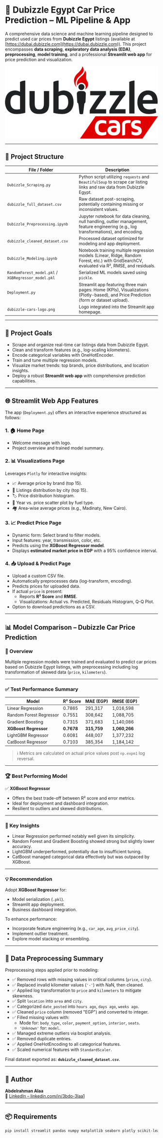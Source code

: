 # 🚗 Dubizzle Egypt Car Price Prediction – ML Pipeline & App

A comprehensive data science and machine learning pipeline designed to predict used car prices from **Dubizzle Egypt** listings (available at [https://dubai.dubizzle.com](https://dubai.dubizzle.com)). This project encompasses **data scraping**, **exploratory data analysis (EDA)**, **preprocessing**, **model training**, and a professional **Streamlit web app** for price prediction and visualization.

![Dubizzle Cars Logo](dubizzle-cars-logo.png)

---

## 📁 Project Structure

| File / Folder                        | Description |
|--------------------------------------|-------------|
| `Dubizzle_Scraping.py`              | Python script utilizing `requests` and `BeautifulSoup` to scrape car listing links and raw data from Dubizzle Egypt. |
| `dubizzle_full_dataset.csv`         | Raw dataset post-scraping, potentially containing missing or inconsistent values. |
| `Dubizzle_Preprocessing.ipynb`      | Jupyter notebook for data cleaning, null handling, outlier management, feature engineering (e.g., log transformations), and encoding. |
| `dubizzle_cleaned_dataset.csv`      | Processed dataset optimized for modeling and app deployment. |
| `Dubizzle_Modeling.ipynb`           | Notebook training multiple regression models (Linear, Ridge, Random Forest, etc.) with GridSearchCV, evaluated via R², RMSE, and residuals. |
| `RandomForest_model.pkl` / `XGBRegressor_model.pkl` | Serialized ML models saved using `pickle`. |
| `Deployment.py`                     | Streamlit app featuring three main pages: Home (KPIs), Visualizations (Plotly-based), and Price Prediction (form or dataset upload). |
| `dubizzle-cars-logo.png`            | Logo integrated into the Streamlit app homepage. |

---

## 🧠 Project Goals

- Scrape and organize real-time car listings data from Dubizzle Egypt.
- Clean and transform features (e.g., log-scaling kilometers).
- Encode categorical variables with OneHotEncoder.
- Train and tune multiple regression models.
- Visualize market trends: top brands, price distributions, and location insights.
- Deploy a robust **Streamlit web app** with comprehensive prediction capabilities.

---

## 🌐 Streamlit Web App Features

The app (`Deployment.py`) offers an interactive experience structured as follows:

### 1. 🏠 Home Page
- Welcome message with logo.
- Project overview and trained model summary.

### 2. 📊 Visualizations Page
Leverages `Plotly` for interactive insights:
- 📈 Average price by brand (top 15).
- 📍 Listings distribution by city (top 15).
- 🏷️ Price distribution histogram.
- 🚙 Year vs. price scatter plot by fuel type.
- 🏘️ Area-wise average prices (e.g., Madinaty, New Cairo).

### 3. 📈 Predict Price Page
- Dynamic form: Select brand to filter models.
- Input features: year, transmission, color, etc.
- Predicts using the **XGBoost Regressor model**.
- Displays **estimated market price in EGP** with a 95% confidence interval.

### 4. 📥 Upload & Predict Page
- Upload a custom CSV file.
- Automatically preprocesses data (log-transform, encoding).
- Predicts prices for uploaded data.
- If actual `price` is present:
  - Reports **R² Score** and **RMSE**.
  - Visualizations: Actual vs. Predicted, Residuals Histogram, Q-Q Plot.
- Option to download predictions as a CSV.

---

## 📊 Model Comparison – Dubizzle Car Price Prediction

### 🧠 Overview

Multiple regression models were trained and evaluated to predict car prices based on Dubizzle Egypt listings, with preprocessing including log transformation of skewed data (`price`, `kilometers`).

---

### ✅ Test Performance Summary

| Model                   | R² Score | MAE (EGP) | RMSE (EGP) |
|-------------------------|----------|-----------|------------|
| Linear Regression       | 0.7865   | 291,317   | 1,016,598  |
| Random Forest Regressor | 0.7551   | 308,642   | 1,088,705  |
| Gradient Boosting       | 0.7315   | 371,683   | 1,140,086  |
| **XGBoost Regressor**   | **0.7678** | **315,759** | **1,060,266** |
| LightGBM Regressor      | 0.6081   | 448,007   | 1,377,232  |
| CatBoost Regressor      | 0.7103   | 385,354   | 1,184,142  |

> ℹ️ Metrics are calculated on actual price values post `np.expm1` log reversal.

---

### 🏆 Best Performing Model

✅ **XGBoost Regressor**
- Offers the best trade-off between R² score and error metrics.
- Ideal for deployment and dashboard integration.
- Resilient to outliers and skewed distributions.

---

### 🔎 Key Insights

- Linear Regression performed notably well given its simplicity.
- Random Forest and Gradient Boosting showed strong but slightly lower accuracy.
- LightGBM underperformed, potentially due to insufficient tuning.
- CatBoost managed categorical data effectively but was outpaced by XGBoost.

---

### 💡 Recommendation

Adopt **XGBoost Regressor** for:
- Model serialization (`.pkl`).
- Streamlit app deployment.
- Business dashboard integration.

To enhance performance:
- Incorporate feature engineering (e.g., `car_age`, `avg_price_city`).
- Implement outlier treatment.
- Explore model stacking or ensembling.

---

## 🧹 Data Preprocessing Summary

Preprocessing steps applied prior to modeling:
- ✅ Removed rows with missing values in critical columns (`price`, `city`).
- ✅ Replaced invalid kilometer values (`'-'`) with NaN, then cleaned.
- ✅ Applied log transformation to `price` and `kilometers` to mitigate skewness.
- ✅ Split `location` into `area` and `city`.
- ✅ Categorized `date_posted` into `hours ago`, `days ago`, `weeks ago`.
- ✅ Cleaned `price` column (removed "EGP") and converted to integer.
- ✅ Filled missing values with:
  - Mode for: `body_type`, `color`, `payment_option`, `interior`, `seats`.
  - `'Unknown'` for: `model`.
- ✅ Managed extreme outliers via boxplot analysis.
- ✅ Removed duplicate entries.
- ✅ Applied OneHotEncoding to all categorical features.
- ✅ Scaled numerical features with `StandardScaler`.

Final dataset exported as: **`dubizzle_cleaned_dataset.csv`**.

---

## 👤 Author

**Abdelrahman Alaa**  
🔗 [LinkedIn – linkedin.com/in/3bdo-3laa1](https://www.linkedin.com/in/3bdo-3laa1)

---

## 📦 Requirements

```bash
pip install streamlit pandas numpy matplotlib seaborn plotly scikit-learn
